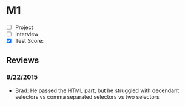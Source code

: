 # M1

- [ ] Project
- [ ] Interview
- [x] Test Score: 

## Reviews

### 9/22/2015
- Brad: He passed the HTML part, but he struggled with decendant selectors vs comma separated selectors vs two selectors
